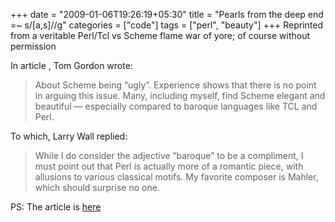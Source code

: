 +++
date = "2009-01-06T19:26:19+05:30"
title = "Pearls from the deep end =~ s/[a,s]//g"
categories = ["code"]
tags = ["perl", "beauty"]
+++
Reprinted from a veritable Perl/Tcl vs Scheme flame war of yore; of course without permission
<!--more-->

In article , Tom Gordon wrote:

> About Scheme being “ugly”. Experience shows that there is no
> point in arguing this issue. Many, including myself, find Scheme
> elegant and beautiful — especially compared to baroque languages
> like TCL and Perl.

To which, Larry Wall replied:

> While I do consider the adjective “baroque” to be a compliment, I must
> point out that Perl is actually more of a romantic piece, with allusions
> to various classical motifs. My favorite composer is Mahler, which should surprise no one.

PS: The article is [here](https://groups.google.com/forum/#!topic/comp.lang.scheme/BvBYjh5MmZ0)



